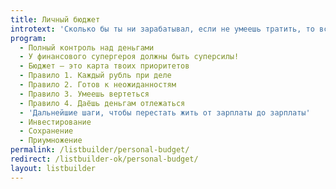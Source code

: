 ```yaml
---
title: Личный бюджет
introtext: 'Сколько бы ты ни зарабатывал, если не умеешь тратить, то всегда будет мало'
program:
  - Полный контроль над деньгами
  - У финансового супергероя должны быть суперсилы!
  - Бюджет — это карта твоих приоритетов
  - Правило 1. Каждый рубль при деле
  - Правило 2. Готов к неожиданностям
  - Правило 3. Умеешь вертеться
  - Правило 4. Даёшь деньгам отлежаться
  - 'Дальнейшие шаги, чтобы перестать жить от зарплаты до зарплаты'
  - Инвестирование
  - Сохранение
  - Приумножение
permalink: /listbuilder/personal-budget/
redirect: /listbuilder-ok/personal-budget/
layout: listbuilder
---
```

